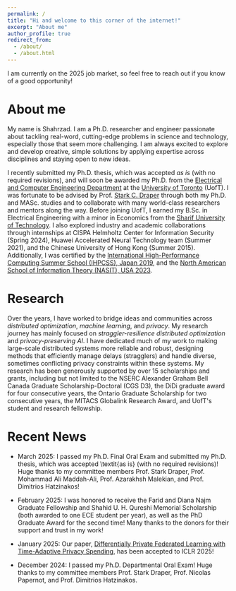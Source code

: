 ```yaml
---
permalink: /
title: "Hi and welcome to this corner of the internet!"
excerpt: "About me"
author_profile: true
redirect_from: 
  - /about/
  - /about.html
---
```


I am currently on the 2025 job market, so feel free to reach out if you know of a good opportunity!

# About me

My name is Shahrzad. I am a Ph.D. researcher and engineer passionate about tackling real-word, cutting-edge problems in science and technology, especially those that seem more challenging. I am always excited to explore and develop creative, simple solutions by applying expertise across disciplines and staying open to new ideas. 

I recently submitted my Ph.D. thesis, which was accepted *as is* (with no required revisions), and will soon be awarded my Ph.D. from the [Electrical and Computer Engineering Department](https://www.ece.utoronto.ca/) at the [University of Toronto](https://www.utoronto.ca/) (UofT). I was fortunate to be advised by Prof. [Stark C. Draper](https://www.ece.utoronto.ca/people/draper-s/) through both my Ph.D. and MASc. studies and to collaborate with many world-class researchers and mentors along the way. Before joining UofT, I earned my B.Sc. in Electrical Engineering with a minor in Economics from the [Sharif University of Technology](http://www.en.sharif.edu/).
I also explored industry and academic collaborations through internships at CISPA Helmholtz Center for Information Security (Spring 2024), Huawei Accelerated Neural Technology team (Summer 2021), and the Chinese University of Hong Kong (Summer 2015).
Additionally, I was certified by the [International High-Performance Computing Summer School (IHPCSS), Japan 2019](https://ss19.ihpcss.org/), and the [North American School of Information Theory (NASIT), USA 2023](https://nasit.seas.upenn.edu/).

# Research

Over the years, I have worked to bridge ideas and communities across *distributed optimization*, *machine learning*, and *privacy*. My research journey has mainly focused on *straggler-resilience distributed optimization* and *privacy-preserving AI*. I have dedicated much of my work to making large-scale distributed systems more reliable and robust, designing methods that efficiently manage delays (stragglers) and handle diverse, sometimes conflicting privacy constraints within these systems. 
My research has been generously supported by over 15 scholarships and grants, including but not limited to the NSERC Alexander Graham Bell Canada Graduate Scholarship-Doctoral (CGS D3), the DiDi graduate award for four consecutive years, the Ontario Graduate Scholarship for two consecutive years, the MITACS Globalink Research Award, and UofT's student and research fellowship.

# Recent News

* March 2025: I passed my Ph.D. Final Oral Exam and submitted my Ph.D. thesis, which was accepted \textit{as is} (with no required revisions)! Huge thanks to my committee members Prof. Stark Draper, Prof. Mohammad Ali Maddah-Ali, Prof. Azarakhsh Malekian, and Prof. Dimitrios Hatzinakos!

* February 2025: I was honored to receive the Farid and Diana Najm Graduate Fellowship and Shahid U. H. Qureshi Memorial Scholarship (both awarded to one ECE student per year), as well as the PhD Graduate Award for the second time! Many thanks to the donors for their support and trust in my work!

* January 2025: Our paper, [Differentially Private Federated Learning with Time-Adaptive Privacy Spending](https://openreview.net/forum?id=W0nydevOlG&noteId=zEslc0ErHW), has been accepted to ICLR 2025!

* December 2024: I passed my Ph.D. Departmental Oral Exam! Huge thanks to my committee members Prof. Stark Draper, Prof. Nicolas Papernot, and Prof. Dimitrios Hatzinakos.